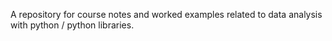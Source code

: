A repository for course notes and worked examples related to
data analysis with python / python libraries.

